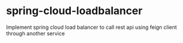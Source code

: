 # spring-cloud-loadbalancer
Implement spring cloud load balancer to call rest api using feign client through another service
